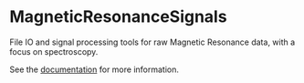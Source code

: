 # MagneticResonanceSignals

File IO and signal processing tools for raw Magnetic Resonance data, with a
focus on spectroscopy.

See the [documentation](https://triimaging.github.io/MagneticResonanceSignals.jl/dev/index.html)
for more information.

